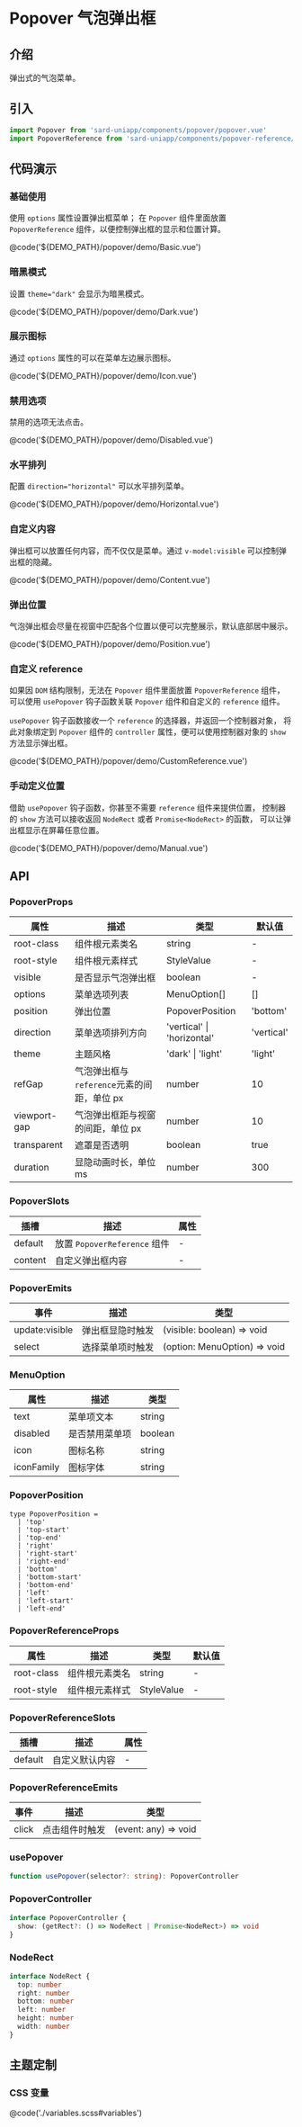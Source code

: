 # Popover 气泡弹出框

## 介绍

弹出式的气泡菜单。

## 引入

```ts
import Popover from 'sard-uniapp/components/popover/popover.vue'
import PopoverReference from 'sard-uniapp/components/popover-reference/popover-reference.vue'
```

## 代码演示

### 基础使用

使用 `options` 属性设置弹出框菜单；
在 `Popover` 组件里面放置 `PopoverReference` 组件，以便控制弹出框的显示和位置计算。

@code('${DEMO_PATH}/popover/demo/Basic.vue')

### 暗黑模式

设置 `theme="dark"` 会显示为暗黑模式。

@code('${DEMO_PATH}/popover/demo/Dark.vue')

### 展示图标

通过 `options` 属性的可以在菜单左边展示图标。

@code('${DEMO_PATH}/popover/demo/Icon.vue')

### 禁用选项

禁用的选项无法点击。

@code('${DEMO_PATH}/popover/demo/Disabled.vue')

### 水平排列

配置 `direction="horizontal"` 可以水平排列菜单。

@code('${DEMO_PATH}/popover/demo/Horizontal.vue')

### 自定义内容

弹出框可以放置任何内容，而不仅仅是菜单。通过 `v-model:visible` 可以控制弹出框的隐藏。

@code('${DEMO_PATH}/popover/demo/Content.vue')

### 弹出位置

气泡弹出框会尽量在视窗中匹配各个位置以便可以完整展示，默认底部居中展示。

@code('${DEMO_PATH}/popover/demo/Position.vue')

### 自定义 reference

如果因 `DOM` 结构限制，无法在 `Popover` 组件里面放置 `PopoverReference` 组件，
可以使用 `usePopover` 钩子函数关联 `Popover` 组件和自定义的 `reference` 组件。

`usePopover` 钩子函数接收一个 `reference` 的选择器，并返回一个控制器对象，
将此对象绑定到 `Popover` 组件的 `controller` 属性，便可以使用控制器对象的 `show` 方法显示弹出框。

@code('${DEMO_PATH}/popover/demo/CustomReference.vue')

### 手动定义位置

借助 `usePopover` 钩子函数，你甚至不需要 `reference` 组件来提供位置，
控制器的 `show` 方法可以接收返回 `NodeRect` 或者 `Promise<NodeRect>` 的函数，
可以让弹出框显示在屏幕任意位置。

@code('${DEMO_PATH}/popover/demo/Manual.vue')

## API

### PopoverProps

| 属性         | 描述                                       | 类型                       | 默认值     |
| ------------ | ------------------------------------------ | -------------------------- | ---------- |
| root-class   | 组件根元素类名                             | string                     | -          |
| root-style   | 组件根元素样式                             | StyleValue                 | -          |
| visible      | 是否显示气泡弹出框                         | boolean                    | -          |
| options      | 菜单选项列表                               | MenuOption[]               | []         |
| position     | 弹出位置                                   | PopoverPosition            | 'bottom'   |
| direction    | 菜单选项排列方向                           | 'vertical' \| 'horizontal' | 'vertical' |
| theme        | 主题风格                                   | 'dark' \| 'light'          | 'light'    |
| refGap       | 气泡弹出框与`reference`元素的间距，单位 px | number                     | 10         |
| viewport-gap | 气泡弹出框距与视窗的间距，单位 px          | number                     | 10         |
| transparent  | 遮罩是否透明                               | boolean                    | true       |
| duration     | 显隐动画时长，单位 ms                      | number                     | 300        |

### PopoverSlots

| 插槽    | 描述                         | 属性 |
| ------- | ---------------------------- | ---- |
| default | 放置 `PopoverReference` 组件 | -    |
| content | 自定义弹出框内容             | -    |

### PopoverEmits

| 事件           | 描述             | 类型                         |
| -------------- | ---------------- | ---------------------------- |
| update:visible | 弹出框显隐时触发 | (visible: boolean) => void   |
| select         | 选择菜单项时触发 | (option: MenuOption) => void |

### MenuOption

| 属性       | 描述           | 类型    |
| ---------- | -------------- | ------- |
| text       | 菜单项文本     | string  |
| disabled   | 是否禁用菜单项 | boolean |
| icon       | 图标名称       | string  |
| iconFamily | 图标字体       | string  |

### PopoverPosition

```tsx
type PopoverPosition =
  | 'top'
  | 'top-start'
  | 'top-end'
  | 'right'
  | 'right-start'
  | 'right-end'
  | 'bottom'
  | 'bottom-start'
  | 'bottom-end'
  | 'left'
  | 'left-start'
  | 'left-end'
```

### PopoverReferenceProps

| 属性       | 描述           | 类型       | 默认值 |
| ---------- | -------------- | ---------- | ------ |
| root-class | 组件根元素类名 | string     | -      |
| root-style | 组件根元素样式 | StyleValue | -      |

### PopoverReferenceSlots

| 插槽    | 描述           | 属性 |
| ------- | -------------- | ---- |
| default | 自定义默认内容 | -    |

### PopoverReferenceEmits

| 事件  | 描述           | 类型                 |
| ----- | -------------- | -------------------- |
| click | 点击组件时触发 | (event: any) => void |

### usePopover

```ts
function usePopover(selector?: string): PopoverController
```

### PopoverController

```ts
interface PopoverController {
  show: (getRect?: () => NodeRect | Promise<NodeRect>) => void
}
```

### NodeRect

```ts
interface NodeRect {
  top: number
  right: number
  bottom: number
  left: number
  height: number
  width: number
}
```

## 主题定制

### CSS 变量

@code('./variables.scss#variables')
